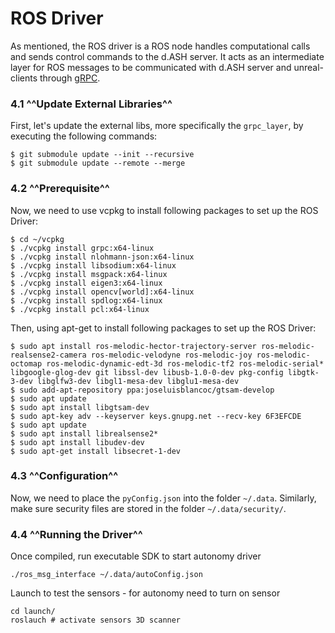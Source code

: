 # ROS Driver
As mentioned, the ROS driver is a ROS node handles computational calls and sends control commands to the d.ASH server. It acts as an intermediate layer for ROS messages to be communicated with d.ASH server and unreal-clients through [gRPC](https://grpc.io/docs/what-is-grpc/introduction/).



### 4.1 ^^Update External Libraries^^ 

First, let's update the external libs, more specifically the `grpc_layer`, by executing the following commands:

```
$ git submodule update --init --recursive
$ git submodule update --remote --merge
```


### 4.2 ^^Prerequisite^^
Now, we need to use vcpkg to install following packages to set up the ROS Driver:

```
$ cd ~/vcpkg
$ ./vcpkg install grpc:x64-linux
$ ./vcpkg install nlohmann-json:x64-linux
$ ./vcpkg install libsodium:x64-linux
$ ./vcpkg install msgpack:x64-linux
$ ./vcpkg install eigen3:x64-linux
$ ./vcpkg install opencv[world]:x64-linux
$ ./vcpkg install spdlog:x64-linux
$ ./vcpkg install pcl:x64-linux
```
Then, using apt-get to install  following packages to set up the ROS Driver:

```
$ sudo apt install ros-melodic-hector-trajectory-server ros-melodic-realsense2-camera ros-melodic-velodyne ros-melodic-joy ros-melodic-octomap ros-melodic-dynamic-edt-3d ros-melodic-tf2 ros-melodic-serial* libgoogle-glog-dev git libssl-dev libusb-1.0-0-dev pkg-config libgtk-3-dev libglfw3-dev libgl1-mesa-dev libglu1-mesa-dev
$ sudo add-apt-repository ppa:joseluisblancoc/gtsam-develop
$ sudo apt update
$ sudo apt install libgtsam-dev
$ sudo apt-key adv --keyserver keys.gnupg.net --recv-key 6F3EFCDE
$ sudo apt update
$ sudo apt install librealsense2*
$ sudo apt install libudev-dev
$ sudo apt-get install libsecret-1-dev
```


### 4.3 ^^Configuration^^
Now, we need to place the `pyConfig.json`  into the folder `~/.data`. Similarly, make sure security files are stored in the folder `~/.data/security/`.

  
### 4.4 ^^Running the Driver^^
Once compiled, run executable SDK to start autonomy driver
```
./ros_msg_interface ~/.data/autoConfig.json
```

Launch to test the sensors - for autonomy need to turn on sensor
```
cd launch/
roslauch # activate sensors 3D scanner
```
